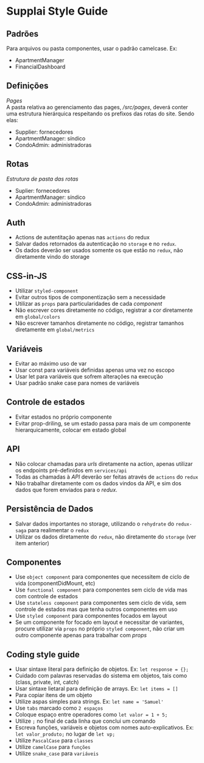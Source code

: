 # Supplai Style Guide

## Padrões

Para arquivos ou pasta componentes, usar o padrão camelcase.
Ex:

- ApartmentManager
- FinancialDashboard

## Definições

_Pages_  
A pasta relativa ao gerenciamento das pages, _/src/pages_, deverá conter uma estrutura hierárquica respeitando os prefixos das rotas do site. Sendo elas:

- Supplier: fornecedores
- ApartmentManager: síndico
- CondoAdmin: administradoras

## Rotas

_Estrutura de pasta das rotas_

- Suplier: fornecedores
- ApartmentManager: síndico
- CondoAdmin: administradoras

## Auth

- Actions de autentitação apenas nas `actions` do redux
- Salvar dados retornados da autenticação no `storage` e no `redux`.
- Os dados deverão ser usados somente os que estão no `redux`, não diretamente vindo do storage

## CSS-in-JS

- Utilizar `styled-component`
- Evitar outros tipos de componentização sem a necessidade
- Utilizar as `props` para particularidades de cada _component_
- Não escrever cores diretamente no código, registrar a cor diretamente em `global/colors`
- Não escrever tamanhos diretamente no código, registrar tamanhos diretamente em `global/metrics`

## Variáveis

- Evitar ao máximo uso de var
- Usar const para variáveis definidas apenas uma vez no escopo
- Usar let para variáveis que sofrem alterações na execução
- Usar padrão snake case para nomes de variáveis

## Controle de estados

- Evitar estados no próprio componente
- Evitar prop-driling, se um estado passa para mais de um componente hierarquicamente, colocar em estado global

## API

- Não colocar chamadas para _urls_ diretamente na action, apenas utilizar os endpoints pré-definidos em `services/api`
- Todas as chamadas à _API_ deverão ser feitas através de `actions` do `redux`
- Não trabalhar diretamente com os dados vindos da API, e sim dos dados que forem enviados para o _redux_.

## Persistência de Dados

- Salvar dados importantes no storage, utilizando o `rehydrate` do `redux-saga` para realimentar o `redux`
- Utilizar os dados diretamente do `redux`, não diretamente do `storage` (ver item anterior)

## Componentes

- Use `object component` para componentes que necessitem de ciclo de vida (componentDidMount, etc)
- Use `functional component` para componentes sem ciclo de vida mas com controle de estados
- Use `stateless component` para componentes sem ciclo de vida, sem controle de estados mas que tenha outros componentes em uso
- Use `styled component` para componentes focados em layout
- Se um componente for focado em layout e necessitar de variantes, procure utilizar via `props` no próprio `styled component`, não criar um outro componente apenas para trabalhar com _props_

## Coding style guide

- Usar sintaxe literal para definição de objetos. Ex: `let response = {};`
- Cuidado com palavras reservadas do sistema em objetos, tais como (class, private, int, catch)
- Usar sintaxe lietaral para definição de arrays. Ex: `let items = []`
- Para copiar itens de um objeto
- Utilize aspas simples para strings. Ex: `let name = 'Samuel'`
- Use `tabs` marcado como `2 espaços`
- Coloque espaço entre operadores como `let valor = 1 + 5;`
- Utilize `;` no final de cada linha que conclui um comando
- Escreva funções, variáveis e objetos com nomes auto-explicativos. Ex: `let valor_produto;` no lugar de `let vp;`
- Utilize `PascalCase` para `classes`
- Utilize `camelCase` para `funções`
- Utilize `snake_case` para `variáveis`
